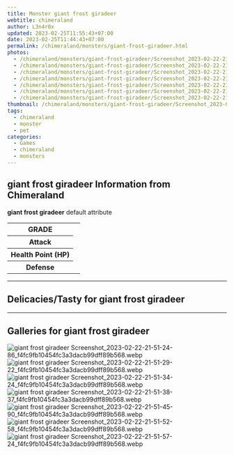 ```yaml
---
title: Monster giant frost giradeer
webtitle: chimeraland
author: L3n4r0x
updated: 2023-02-25T11:55:43+07:00
date: 2023-02-25T11:44:43+07:00
permalink: /chimeraland/monsters/giant-frost-giradeer.html
photos:
  - /chimeraland/monsters/giant-frost-giradeer/Screenshot_2023-02-22-21-51-24-86_f4fc9fb10454fc3a3dacb99dff89b568.webp
  - /chimeraland/monsters/giant-frost-giradeer/Screenshot_2023-02-22-21-51-29-22_f4fc9fb10454fc3a3dacb99dff89b568.webp
  - /chimeraland/monsters/giant-frost-giradeer/Screenshot_2023-02-22-21-51-34-24_f4fc9fb10454fc3a3dacb99dff89b568.webp
  - /chimeraland/monsters/giant-frost-giradeer/Screenshot_2023-02-22-21-51-38-37_f4fc9fb10454fc3a3dacb99dff89b568.webp
  - /chimeraland/monsters/giant-frost-giradeer/Screenshot_2023-02-22-21-51-45-90_f4fc9fb10454fc3a3dacb99dff89b568.webp
  - /chimeraland/monsters/giant-frost-giradeer/Screenshot_2023-02-22-21-51-52-58_f4fc9fb10454fc3a3dacb99dff89b568.webp
  - /chimeraland/monsters/giant-frost-giradeer/Screenshot_2023-02-22-21-51-57-24_f4fc9fb10454fc3a3dacb99dff89b568.webp
thumbnail: /chimeraland/monsters/giant-frost-giradeer/Screenshot_2023-02-22-21-51-24-86_f4fc9fb10454fc3a3dacb99dff89b568.webp
tags:
  - chimeraland
  - monster
  - pet
categories:
  - Games
  - chimeraland
  - monsters
---
```


<section id="bootstrap-wrapper"><link rel="stylesheet" href="https://rawcdn.githack.com/dimaslanjaka/Web-Manajemen/0c3b5aa1813bd4abcd2c11bf3e37928b15c28664/css/bootstrap-5-3-0-alpha3-wrapper.css"/><h2 id="attribute">giant frost giradeer Information from Chimeraland</h2><p><b>giant frost giradeer</b> default attribute <table><tr><th>GRADE</th><td></td></tr><tr><th>Attack</th><td></td></tr><tr><th>Health Point (HP)</th><td></td></tr><tr><th>Defense</th><td></td></tr></table></p><hr/><h2 id="delicacies">Delicacies/Tasty for giant frost giradeer</h2><div class="bg-dark text-light"></div><hr/><div id="gallery"><h2>Galleries for giant frost giradeer</h2><div class="row"><div class="col-lg-6 col-12"><img src="/chimeraland/monsters/giant-frost-giradeer/Screenshot_2023-02-22-21-51-24-86_f4fc9fb10454fc3a3dacb99dff89b568.webp" alt="giant frost giradeer Screenshot_2023-02-22-21-51-24-86_f4fc9fb10454fc3a3dacb99dff89b568.webp"/></div><div class="col-lg-6 col-12"><img src="/chimeraland/monsters/giant-frost-giradeer/Screenshot_2023-02-22-21-51-29-22_f4fc9fb10454fc3a3dacb99dff89b568.webp" alt="giant frost giradeer Screenshot_2023-02-22-21-51-29-22_f4fc9fb10454fc3a3dacb99dff89b568.webp"/></div><div class="col-lg-6 col-12"><img src="/chimeraland/monsters/giant-frost-giradeer/Screenshot_2023-02-22-21-51-34-24_f4fc9fb10454fc3a3dacb99dff89b568.webp" alt="giant frost giradeer Screenshot_2023-02-22-21-51-34-24_f4fc9fb10454fc3a3dacb99dff89b568.webp"/></div><div class="col-lg-6 col-12"><img src="/chimeraland/monsters/giant-frost-giradeer/Screenshot_2023-02-22-21-51-38-37_f4fc9fb10454fc3a3dacb99dff89b568.webp" alt="giant frost giradeer Screenshot_2023-02-22-21-51-38-37_f4fc9fb10454fc3a3dacb99dff89b568.webp"/></div><div class="col-lg-6 col-12"><img src="/chimeraland/monsters/giant-frost-giradeer/Screenshot_2023-02-22-21-51-45-90_f4fc9fb10454fc3a3dacb99dff89b568.webp" alt="giant frost giradeer Screenshot_2023-02-22-21-51-45-90_f4fc9fb10454fc3a3dacb99dff89b568.webp"/></div><div class="col-lg-6 col-12"><img src="/chimeraland/monsters/giant-frost-giradeer/Screenshot_2023-02-22-21-51-52-58_f4fc9fb10454fc3a3dacb99dff89b568.webp" alt="giant frost giradeer Screenshot_2023-02-22-21-51-52-58_f4fc9fb10454fc3a3dacb99dff89b568.webp"/></div><div class="col-lg-6 col-12"><img src="/chimeraland/monsters/giant-frost-giradeer/Screenshot_2023-02-22-21-51-57-24_f4fc9fb10454fc3a3dacb99dff89b568.webp" alt="giant frost giradeer Screenshot_2023-02-22-21-51-57-24_f4fc9fb10454fc3a3dacb99dff89b568.webp"/></div></div></div></section>